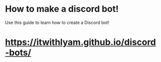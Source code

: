 # How to make a discord bot!
Use this guide to learn how to create a Discord bot!
# https://itwithlyam.github.io/discord-bots/
